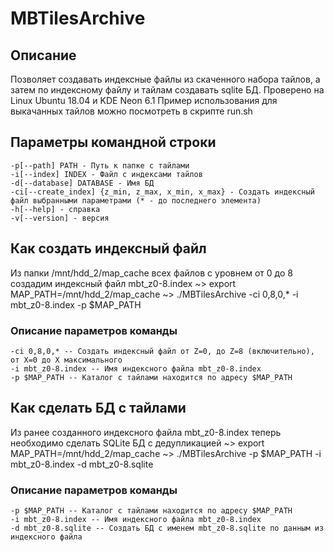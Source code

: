 # MBTilesArchive
## Описание
Позволяет создавать индексные файлы из скаченного набора тайлов, а затем по индексному файлу и тайлам создавать sqlite БД.
Проверено на Linux Ubuntu 18.04 и KDE Neon 6.1
Пример использования для выкачанных тайлов можно посмотреть в скрипте run.sh

## Параметры командной строки
    -p[--path] PATH - Путь к папке с тайлами
    -i[--index] INDEX - Файл с индексами тайлов
    -d[--database] DATABASE - Имя БД
    -ci[--create_index] {z_min, z_max, x_min, x_max} - Создать индексный файл выбранными параметрами (* - до последнего элемента)
    -h[--help] - справка
    -v[--version] - версия

## Как создать индексный файл
Из папки /mnt/hdd_2/map_cache всех файлов с уровнем от 0 до 8 создадим индексный файл mbt_z0-8.index
    ~> export MAP_PATH=/mnt/hdd_2/map_cache
    ~> ./MBTilesArchive -ci 0,8,0,* -i mbt_z0-8.index -p $MAP_PATH

### Описание параметров команды
    -ci 0,8,0,* -- Создать индексный файл от Z=0, до Z=8 (включительно), от X=0 до X максимального
    -i mbt_z0-8.index -- Имя индексного файла mbt_z0-8.index
    -p $MAP_PATH -- Каталог с тайлами находится по адресу $MAP_PATH

## Как сделать БД с тайлами
Из ранее созданного индексного файла mbt_z0-8.index теперь необходимо сделать SQLite БД с
дедупликацией
    ~> export MAP_PATH=/mnt/hdd_2/map_cache
    ~> ./MBTilesArchive -p $MAP_PATH -i mbt_z0-8.index -d mbt_z0-8.sqlite

### Описание параметров команды
    -p $MAP_PATH -- Каталог с тайлами находится по адресу $MAP_PATH
    -i mbt_z0-8.index -- Имя индексного файла mbt_z0-8.index
    -d mbt_z0-8.sqlite -- Создать БД с именем mbt_z0-8.sqlite по данным из индексного файла
